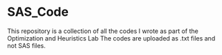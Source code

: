 # SAS_Code
This repository is a collection of all the codes I wrote as part of the Optimization and Heuristics Lab
The codes are uploaded as .txt files and not SAS files.
